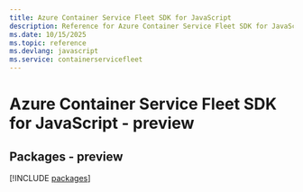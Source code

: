 ```yaml
---
title: Azure Container Service Fleet SDK for JavaScript
description: Reference for Azure Container Service Fleet SDK for JavaScript
ms.date: 10/15/2025
ms.topic: reference
ms.devlang: javascript
ms.service: containerservicefleet
---
```

# Azure Container Service Fleet SDK for JavaScript - preview
## Packages - preview
[!INCLUDE [packages](container-service-fleet-index.md)]